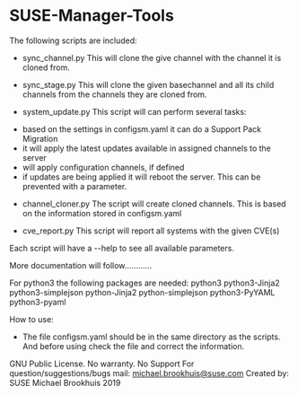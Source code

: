 # SUSE-Manager-Tools

The following scripts are included:
- sync_channel.py
This will clone the give channel with the channel it is cloned from.

- sync_stage.py
This will clone the given basechannel and all its child channels from the channels they are cloned from.

- system_update.py
This script will can perform several tasks:
* based on the settings in configsm.yaml it can do a Support Pack Migration
* it will apply the latest updates available in assigned channels to the server
* will apply configuration channels, if defined
* if updates are being applied it will reboot the server. This can be prevented with a parameter.

- channel_cloner.py
The script will create cloned channels. This is based on the information stored in configsm.yaml

- cve_report.py
This script will report all systems with the given CVE(s)

Each script will have a --help to see all available parameters.

More documentation will follow............

For python3 the following packages are needed:
python3
python3-Jinja2
python3-simplejson
python-Jinja2
python-simplejson
python3-PyYAML
python3-pyaml  

How to use:
- The file configsm.yaml should be in the same directory as the scripts. And before using check the file and correct the information.


GNU Public License. No warranty. No Support 
For question/suggestions/bugs mail: michael.brookhuis@suse.com
Created by: SUSE Michael Brookhuis 2019


